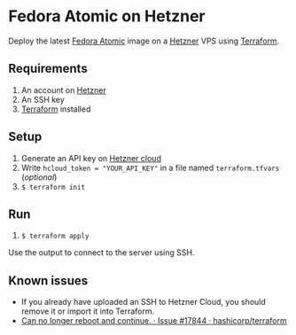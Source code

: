 # Fedora Atomic on Hetzner

Deploy the latest [Fedora Atomic](http://www.projectatomic.io/) image on a [Hetzner](https://www.hetzner.com/) VPS using [Terraform](https://www.terraform.io/).

## Requirements

 1. An account on [Hetzner](https://www.hetzner.com/)
 2. An SSH key
 3. [Terraform](https://www.terraform.io/downloads.html) installed

## Setup

 1. Generate an API key on [Hetzner cloud](https://console.hetzner.cloud/)
 2. Write `hcloud_token = "YOUR_API_KEY"` in a file named `terraform.tfvars` (*optional*)
 3. `$ terraform init`

## Run

 1. `$ terraform apply`

Use the output to connect to the server using SSH.

## Known issues

 - If you already have uploaded an SSH to Hetzner Cloud, you should remove it or import it into Terraform.
 - [Can no longer reboot and continue. · Issue #17844 · hashicorp/terraform](https://github.com/hashicorp/terraform/issues/17844)

